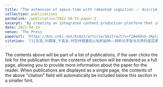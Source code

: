 ```yaml
---
title: "The extension of space-time with rebooted cognition -- discriminating the underlying logic of meta-universe and meta-realm"
collection: publications
permalink: /publication/2022-04-15-paper-2
excerpt: 'By creating an integrated content production platform that integrates intelligent content creation, intelligent content processing, intelligent content operation, intelligent content recommendation, and intelligent content review, an intelligent omnimedia multimodal communication system has gradually taken shape. Computing allows media technology to further extend, and the extension of media allows us to better understand ourselves and perceive the world. Thinking about the future of the meta-universe at the intersection of aggregated technology, artificial intelligence, synthetic media, and social governance can lead to a better understanding of the role and responsibility of the physical world for the digital world.'
date: 2022-04-15
venue: 'The Press'
paperurl: 'https://kns.cnki.net/kcms2/article/abstract?v=f2Ae6OvU-JKplq6630NnhRWaYBmcY7e_Qtx8fk3SPkGAs1Xd5GZrElULYe4U3l1b7s6-3NyQeBmoyToYy1jCx0WPK79LWrmYoRZxKP7AUNKz1w8rvIO0Mz3B3ELKuD-nxKKYnW4ODWTR2uhzxHDm1SeqwrmxIGLw&uniplatform=NZKPT&language=CHS'
citation: '[1]沈浩,刘霄锋,于英龙.时空伴随重启认知的延伸——辨析元宇宙与元界的底层逻辑[J].新闻战线,2022(07):79-82.'
---
```


The contents above will be part of a list of publications, if the user clicks the link for the publication than the contents of section will be rendered as a full page, allowing you to provide more information about the paper for the reader. When publications are displayed as a single page, the contents of the above "citation" field will automatically be included below this section in a smaller font.
